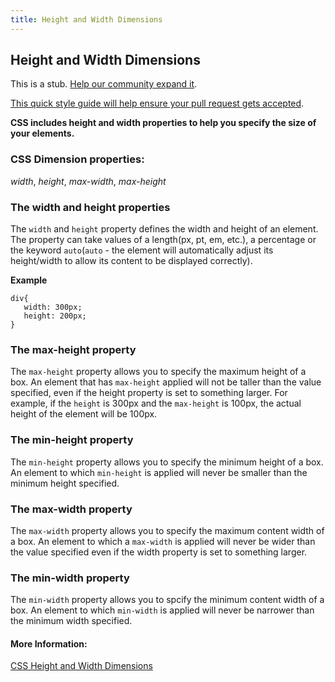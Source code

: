 ```yaml
---
title: Height and Width Dimensions
---
```

## Height and Width Dimensions

This is a stub. <a href='https://github.com/freecodecamp/guides/tree/master/src/pages/css/height-and-width-dimensions/index.md' target='_blank' rel='nofollow'>Help our community expand it</a>.

<a href='https://github.com/freecodecamp/guides/blob/master/README.md' target='_blank' rel='nofollow'>This quick style guide will help ensure your pull request gets accepted</a>.

<!-- The article goes here, in GitHub-flavored Markdown. Feel free to add YouTube videos, images, and CodePen/JSBin embeds  -->

**CSS includes height and width properties to help you specify the size of your elements.**

### CSS Dimension properties:

*width*, *height*, *max-width*, *max-height*

### The width and height properties

The `width` and `height` property defines the width and height of an element. The property can take values of a length(px, pt, em, etc.), a percentage or the keyword `auto`(`auto` - the element will automatically adjust its height/width to allow its content to be displayed correctly).

**Example**

```
div{
   width: 300px;
   height: 200px;
}
```

### The max-height property

The `max-height` property allows you to specify the maximum height of a box. An element that has `max-height` applied will not be taller than the value specified, even if the height property is set to something larger. For example, if the `height` is 300px and the `max-height` is 100px, the actual height of the element will be 100px.

### The min-height property

The `min-height` property allows you to specify the minimum height of a box. An element to which `min-height` is applied will never be smaller than the minimum height specified.

### The max-width property

The `max-width` property allows you to specify the maximum content width of a box. An element to which a `max-width` is applied will never be wider than the value specified even if the width property is set to something larger.

### The min-width property

The `min-width` property allows you to spcify the minimum content width of a box. An element to which `min-width` is applied will never be narrower than the minimum width specified.  


#### More Information:
<!-- Please add any articles you think might be helpful to read before writing the article -->
<a href="https://www.w3schools.com/css/css_dimension.asp">CSS Height and Width Dimensions</a>



